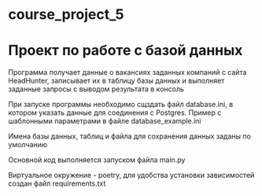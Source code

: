 # course_project_5
# Проект по работе с базой данных

Программа получает данные о вакансиях заданных компаний с сайта HeadHunter, записывает их в таблицу базы данных и выполняет заданные запросы с выводом результата в консоль

 При запуске программы необходимо сщздать файл database.ini, в котором указать данные для соединения с Postgres. Пример с шаблонными параметрами в файле database_example.ini 
 
 Имена базы данных, таблиц и файла для сохранения данных заданы по умолчанию
 
 Основной код выполняется запуском файла main.py
 
 Виртуальное окружение - poetry, для удобства установки зависимостей создан файл requirements.txt
